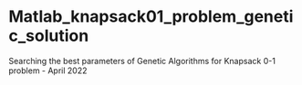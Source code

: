 # Matlab_knapsack01_problem_genetic_solution

Searching the best parameters of Genetic Algorithms for Knapsack 0-1 problem - April 2022
